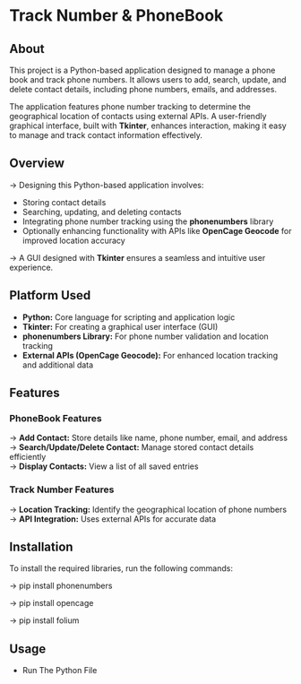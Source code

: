 # **Track Number & PhoneBook**


## **About**
This project is a Python-based application designed to manage a phone book and track phone numbers. It allows users to add, search, update, and delete contact details, including phone numbers, emails, and addresses.  

The application features phone number tracking to determine the geographical location of contacts using external APIs. A user-friendly graphical interface, built with **Tkinter**, enhances interaction, making it easy to manage and track contact information effectively.  


## **Overview**
→ Designing this Python-based application involves:  
- Storing contact details  
- Searching, updating, and deleting contacts  
- Integrating phone number tracking using the **phonenumbers** library  
- Optionally enhancing functionality with APIs like **OpenCage Geocode** for improved location accuracy  

→ A GUI designed with **Tkinter** ensures a seamless and intuitive user experience.  


## **Platform Used**
- **Python:** Core language for scripting and application logic  
- **Tkinter:** For creating a graphical user interface (GUI)  
- **phonenumbers Library:** For phone number validation and location tracking  
- **External APIs (OpenCage Geocode):** For enhanced location tracking and additional data  


## **Features**

### **PhoneBook Features**
→ **Add Contact:** Store details like name, phone number, email, and address  
→ **Search/Update/Delete Contact:** Manage stored contact details efficiently  
→ **Display Contacts:** View a list of all saved entries  

### **Track Number Features**
→ **Location Tracking:** Identify the geographical location of phone numbers  
→ **API Integration:** Uses external APIs for accurate data  


## **Installation**
To install the required libraries, run the following commands:  

→ pip install phonenumbers

→ pip install opencage

→ pip install folium


## **Usage**

- Run The Python File
